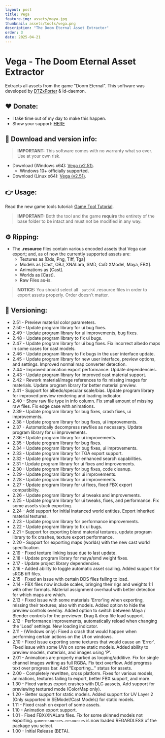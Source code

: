 ```yaml
---
layout: post
title: Vega
feature-img: assets/maya.jpg
thumbnail: assets/tools/vega.png
description: "The Doom Eternal Asset Extractor"
order: 3
date: 2025-04-21
---
```


# Vega - The Doom Eternal Asset Extractor
Extracts all assets from the game "Doom Eternal". This software was developed by [DTZxPorter](https://twitter.com/dtzxporter) & id-daemon.

## ❤️ Donate:
- I take time out of my day to make this happen.
- Show your support: [HERE](https://dtzxporter.com/donate)

## 💾 Download and version info:

> **IMPORTANT:** This software comes with no warranty what so ever. Use at your own risk.

- Download (Windows x64): [Vega (v2.51)](https://mega.nz/file/UFAxDLAZ#0mlUTmKbb6VcDmdGDHkFznk_7Kw_qhIqva1i5AQrI28).
  - Windows 10+ officially supported.
- Download (Linux x64): [Vega (v2.51)](https://mega.nz/file/hJIV3bZK#RqTZmt0-UH-BNctEKPa1VWWzc6pRafm0S5zM22wlTkM).

## 👉 Usage:
Read the new game tools tutorial: [Game Tool Tutorial](https://dtzxporter.com/game-tools-tutorial).

> **IMPORTANT:** Both the tool and the game **require** the entirety of the base folder to be intact and must not be modified in any way.

## ⚙️ Ripping:
- The **.resource** files contain various encoded assets that Vega can export; and, as of now the currently supported assets are:
  - Textures as [Dds, Png, Tiff, Tga]
  - Models as [Cast, OBJ, XNALara, SMD, CoD XModel, Maya, FBX].
  - Animations as [Cast].
  - Worlds as [Cast].
  - Raw Files as-is.

> **NOTICE:** You should select all `_patchX` .resource files in order to export assets properly. Order doesn't matter.

## 📌 Versioning:
- 2.51 - Preview material color parameters.
- 2.50 - Update program library for ui bug fixes.
- 2.49 - Update program library for ui improvements, bug fixes.
- 2.48 - Update program library to fix ui bugs.
- 2.47 - Update program library for ui bug fixes. Fix incorrect albedo maps in some cases for cast models.
- 2.46 - Update program library to fix bugs in the user interface update.
- 2.45 - Update program library for new user interface, preview options, and settings. Improved normal map converter detection.
- 2.44 - Improved animation export performance. Update dependencies.
- 2.43 - Update program library for improved cast material support.
- 2.42 - Rework material/image references to fix missing images for materials. Update program library for better material preview.
- 2.41 - Support for albedo/specular scale/bias. Update program library for improved preview rendering and loading indicator.
- 2.40 - Show raw file type in info column. Fix small amount of missing raw files. Fix edge case with animations.
- 2.39 - Update program library for bug fixes, crash fixes, ui improvements.
- 2.38 - Update program library for bug fixes, ui improvements.
- 2.37 - Automatically decompress rawfiles as necessary. Update program library for ui improvements.
- 2.36 - Update program library for ui improvements.
- 2.35 - Update program library for bug fixes.
- 2.34 - Update program library for bug fixes, ui improvements.
- 2.33 - Update program library for TGA export support.
- 2.32 - Update program library for enhanced search capabilities.
- 2.31 - Update program library for ui fixes and improvements.
- 2.30 - Update program library for bug fixes, code cleanup.
- 2.29 - Update program library for ui improvements.
- 2.28 - Update program library for ui improvements.
- 2.27 - Update program library for ui fixes, fixed FBX export compatibility.
- 2.26 - Update program library for ui tweaks and improvements.
- 2.25 - Update program library for ui tweaks, fixes, and performance. Fix some assets stuck exporting.
- 2.24 - Add support for initial instanced world entities. Export inherited material textures.
- 2.23 - Update program library for performance improvements.
- 2.22 - Update program library to fix ui bugs.
- 2.21 - Support for exporting blend material textures, update program library to fix crashes, texture export performance.
- 2.20 - Support for exporting maps (worlds) with the new cast world specification.
- 2.19 - Fixed texture linking issue due to last update.
- 2.18 - Update program library for maya/smd weight fixes.
- 2.17 - Update project library dependencies.
- 2.16 - Added ability to toggle automatic asset scaling. Added support for sRGB tiff files.
- 2.15 - Fixed an issue with certain DDS files failing to load.
- 2.14 - FBX files now include scales, bringing their rigs and weights 1:1 with other formats. Material assignment overhaul with better detection for which maps are which.
- 2.13 - Fixed issue with some materials 'Error'ing when exporting, missing their textures; also with models. Added option to hide the preview controls overlay. Added option to switch between Maya / Blender controls for the previewer. Drag & drop file load support.
- 2.12 - Performance improvements, automatically reload when changing the 'Load' settings. New loading indicator.
- 2.11 - (Windows only): Fixed a crash that would happen when performing certain actions on the UI on windows.
- 2.10 - Fixed issue exporting some textures that would cause an 'Error'. Fixed issue with some UVs on some static models. Added ability to preview models, materials, and images using 'P'.
- 2.01 - Animations are properly marked as looping/additive. Fix for single channel images writing as full RGBA. Fix text overflow. Add progress text over progress bar. Add "Exporting..." status for assets.
- 2.00 - Completely rewritten, cross platform. Fixes for various models, animations, textures failing to export, better FBX support, and more.
- 1.30 - Fixed various export crashes with DLC aassets, Add support for previewing textured mode (ColorMap only).
- 1.20 - Better support for static models. Added support for UV Layer 2 (Only supported in SEModel/Cast Models) for static models.
- 1.11 - Fixed crash on export of some assets.
- 1.10 - Animation export support.
- 1.01 - Fixed FBX/XNALara files. Fix for some skinned models not exporting. `gameresources.resources` is now loaded REGARDLESS of the package you select.
- 1.00 - Initial Release (BETA).